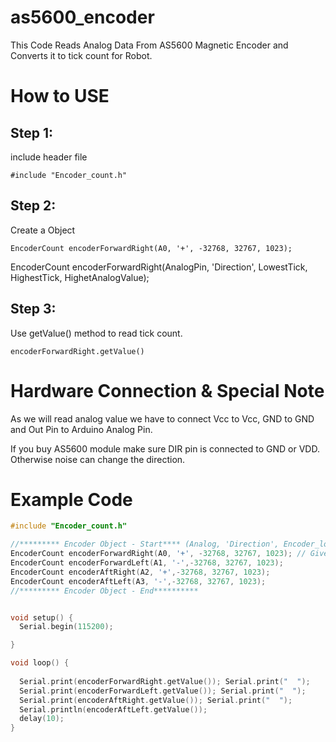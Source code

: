 # as5600_encoder
This Code Reads Analog Data From AS5600 Magnetic Encoder and Converts it to tick count for Robot.

# How to USE
## Step 1:
include header file 
```
#include "Encoder_count.h"
```

## Step 2:
Create a Object

```
EncoderCount encoderForwardRight(A0, '+', -32768, 32767, 1023); 

```
EncoderCount encoderForwardRight(AnalogPin, 'Direction', LowestTick, HighestTick, HighetAnalogValue); 

## Step 3:
Use getValue() method to read tick count.
```
encoderForwardRight.getValue()
```
# Hardware Connection & Special Note
As we will read analog value we have to connect Vcc to Vcc, GND to GND and Out Pin to Arduino Analog Pin. 

If you buy AS5600 module make sure DIR pin is connected to GND or VDD. Otherwise noise can change the direction.

# Example Code
```c++
#include "Encoder_count.h"

//********* Encoder Object - Start**** (Analog, 'Direction', Encoder_lowest, Encoder_Highet, Analog_Highest_Value)******
EncoderCount encoderForwardRight(A0, '+', -32768, 32767, 1023); // Give - or + if you want to change the counting direction
EncoderCount encoderForwardLeft(A1, '-',-32768, 32767, 1023); 
EncoderCount encoderAftRight(A2, '+',-32768, 32767, 1023); 
EncoderCount encoderAftLeft(A3, '-',-32768, 32767, 1023); 
//********* Encoder Object - End**********


void setup() {
  Serial.begin(115200);

}

void loop() {
  
  Serial.print(encoderForwardRight.getValue()); Serial.print("  ");
  Serial.print(encoderForwardLeft.getValue()); Serial.print("  ");
  Serial.print(encoderAftRight.getValue()); Serial.print("  ");
  Serial.println(encoderAftLeft.getValue());
  delay(10);
}

```
